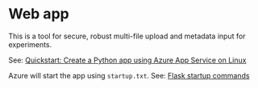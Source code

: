 # Web app

This is a tool for secure, robust multi-file upload and metadata input for experiments.

See: [Quickstart: Create a Python app using Azure App Service on Linux](https://docs.microsoft.com/en-us/azure/app-service/quickstart-python?tabs=bash&pivots=python-framework-flask)

Azure will start the app using `startup.txt`. See: [Flask startup commands](https://docs.microsoft.com/en-us/azure/developer/python/tutorial-deploy-app-service-on-linux-04)

